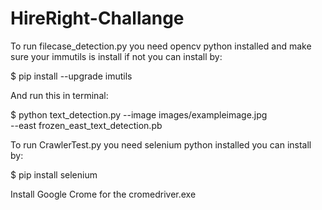 # HireRight-Challange

To run filecase_detection.py you need opencv python installed and make sure your immutils is install if not you can install by:

$ pip install --upgrade imutils

And run this in terminal:

$ python text_detection.py --image images/exampleimage.jpg \
	--east frozen_east_text_detection.pb
	
	
To run CrawlerTest.py you need selenium python installed you can install by:

$ pip install selenium
  
  
Install Google Crome for the cromedriver.exe
